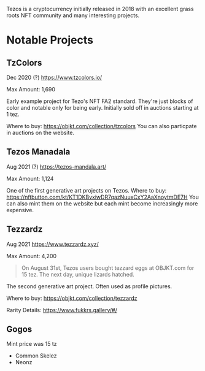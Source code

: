 Tezos is a cryptocurrency initially released in 2018 with an excellent grass roots NFT community and many interesting projects.

# Notable Projects

## TzColors
Dec 2020 (?)
https://www.tzcolors.io/

Max Amount: 1,690

Early example project for Tezo's NFT FA2 standard.
They're just blocks of color and notable only for being early.
Initially sold off in auctions starting at 1 tez.

Where to buy: https://objkt.com/collection/tzcolors
You can also particpate in auctions on the website.

## Tezos Manadala
Aug 2021 (?)
https://tezos-mandala.art/

Max Amount: 1,124

One of the first generative art projects on Tezos.
Where to buy: https://nftbutton.com/kt/KT1DKBvxiwDR7qazNuuxCxY2AaXnoytmDE7H
You can also mint them on the website but each mint become increasingly more expensive.

## Tezzardz
Aug 2021
https://www.tezzardz.xyz/

Max Amount: 4,200

> On August 31st, Tezos users bought tezzard eggs at OBJKT.com for 15 tez. The next day, unique lizards hatched.

The second generative art project. Often used as profile pictures.

Where to buy: https://objkt.com/collection/tezzardz

Rarity Details: https://www.fukkrs.gallery/#/

## Gogos

Mint price was 15 tz

- Common Skelez
- Neonz

